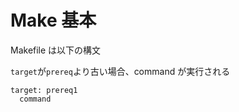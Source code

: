 # Make 基本

Makefile は以下の構文

`target`が`prereq`より古い場合、command が実行される

```
target: prereq1
  command
```
